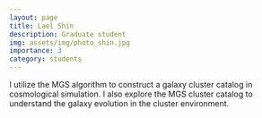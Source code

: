 ```yaml
---
layout: page
title: Lael Shin
description: Graduate student
img: assets/img/photo_shin.jpg
importance: 3
category: students
---
```



I utilize the MGS algorithm to construct a galaxy cluster catalog in cosmological simulation.
I also explore the MGS cluster catalog to understand the galaxy evolution in the cluster environment.
